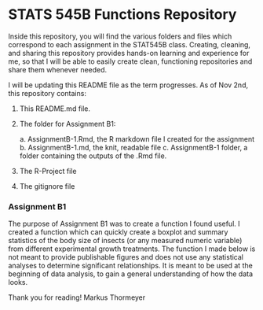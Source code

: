 # STATS 545B Functions Repository

Inside this repository, you will find the various folders and files which correspond to each 
assignment in the STAT545B class. Creating, cleaning, and sharing this repository provides 
hands-on learning and experience for me, so that I will be able to easily create clean, functioning 
repositories and share them whenever needed.

I will be updating this README file as the term progresses. As of Nov 2nd, this repository contains:

1. This README.md file.
3. The folder for Assignment B1:

     a. AssignmentB-1.Rmd, the R markdown file I created for the assignment
     b. AssignmentB-1.md, the knit, readable file
     c. AssignmentB-1 folder, a folder containing the outputs of the .Rmd file.
     
4. The R-Project file
5. The gitignore file


### Assignment B1
The purpose of Assignment B1 was to create a function I found useful. I created a function which can 
quickly create a boxplot and summary statistics of the body size of insects (or any measured numeric 
variable) from different experimental growth treatments. The function I made below is not meant to 
provide publishable figures and does not use any statistical analyses to determine significant 
relationships. It is meant to be used at the beginning of data analysis, to gain a general 
understanding of how the data looks.


Thank you for reading!
Markus Thormeyer

